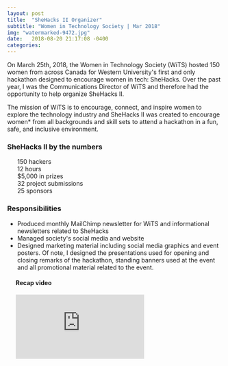 ```yaml
---
layout: post
title:  "SheHacks II Organizer"
subtitle: "Women in Technology Society | Mar 2018"
img: "watermarked-9472.jpg"
date:   2018-08-20 21:17:08 -0400
categories: 
---
```

<p>On March 25th, 2018, the Women in Technology Society (WiTS) hosted 150 women from across Canada for Western University's first and only hackathon designed to encourage women in tech: SheHacks.  Over the past year, I was the Communications Director of WiTS and therefore had the opportunity to help organize SheHacks II.</p>
<p>The mission of WiTS is to encourage, connect, and inspire women to explore the technology industry and SheHacks II was created to encourage women* from all backgrounds and skill sets to attend a hackathon in a fun, safe, and inclusive environment.</p>
<h3>SheHacks II by the numbers</h3>
<ul style="list-style-type: none;">
    <li><i class="fa fa-female"></i> 150 hackers</li>
    <li><i class="far fa-hourglass-half"></i> 12 hours</li>
    <li><i class="fa fa-trophy"></i> $5,000 in prizes</li>
    <li><i class="fa fa-sign-in-alt"></i> 32 project submissions</li>
    <li><i class="fa fa-money-bill-alt"></i> 25 sponsors</li>
</ul>
<h3>Responsibilities</h3>
<ul>
     <li>Produced monthly MailChimp newsletter for WiTS and informational newsletters related to SheHacks</li>
     <li>Managed society's social media and website</li>  
     <li>Designed marketing material including social media graphics and event posters. Of note, I designed the presentations used for opening and closing remarks of the hackathon, standing banners used at the event and all promotional material related to the event.</li>   
</ul>
<div style="padding-left: 20px;">
    <h4>Recap video</h4>
    <div class="resp-container">
        <iframe src="https://www.facebook.com/plugins/video.php?href=https%3A%2F%2Fwww.facebook.com%2Fwits.uwo%2Fvideos%2F771084993088045%2F&show_text=0&width=560" style="border:none;overflow:hidden" scrolling="no" frameborder="0" allowTransparency="true" allowFullScreen="true" class="resp-iframe"></iframe>
    </div>
</div>
